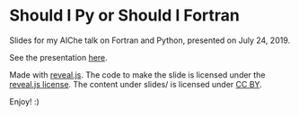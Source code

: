 # Should I Py or Should I Fortran

Slides for my AIChe talk on Fortran and Python,
presented on July 24, 2019.

See the presentation [here](https://milancurcic.com/should-i-py-or-should-i-fortran).

Made with [reveal.js](https://github.com/hakimel/reveal.js).
The code to make the slide is licensed under the [reveal.js license](https://github.com/hakimel/reveal.js/blob/master/LICENSE).
The content under slides/ is licensed under [CC BY](https://creativecommons.org/licenses/by/4.0/).

Enjoy! :)

